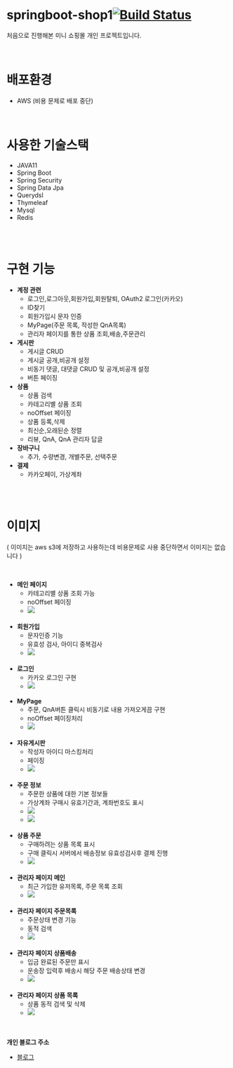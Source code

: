 # springboot-shop1[![Build Status](https://app.travis-ci.com/Willbbik/springboot-shop1.svg?token=1bwEC37snuxQCAFWRAxt&branch=master)](https://app.travis-ci.com/Willbbik/springboot-shop1)

<p>처음으로 진행해본 미니 쇼핑몰 개인 프로젝트입니다.</p>
<br/>

<h1>배포환경</h1>
<div>
    <ul>
        <li>AWS (비용 문제로 배포 중단)</li>
    </ul>
</div>
<br/>
<h1>사용한 기술스택</h1>
<div>
    <ul>
        <li>JAVA11</li>
        <li>Spring Boot</li>
        <li>Spring Security</li>
        <li>Spring Data Jpa</li>
        <li>Querydsl</li>
        <li>Thymeleaf</li>
        <li>Mysql</li>
        <li>Redis</li>
    </ul>
</div>
<br/>
<br/>
<h1>구현 기능</h1>
<div>
    <ul>
        <li>
            <strong>계정 관련</strong>
            <ul>
                <li>로그인,로그아웃,회원가입,회원탈퇴, OAuth2 로그인(카카오)</li>
                <li>ID찾기</li>
                <li>회원가입시 문자 인증</li>
                <li>MyPage(주문 목록, 작성한 QnA목록)</li>
                <li>관리자 페이지를 통한 상품 조회,배송,주문관리</li>
            </ul>
        </li>
        <li>
            <strong>게시판</strong>
            <ul>
                <li>게시글 CRUD</li>
                <li>게시글 공개,비공개 설정</li>
                <li>비동기 댓글, 대댓글 CRUD 및 공개,비공개 설정</li>
                <li>버튼 페이징</li>
            </ul>
        </li>
        <li>
            <strong>상품</strong>
            <ul>
                <li>상품 검색</li>
                <li>카테고리별 상품 조회</li>
                <li>noOffset 페이징</li>
                <li>상품 등록,삭제</li>
                <li>최신순,오래된순 정렬</li>
                <li>리뷰, QnA, QnA 관리자 답글</li>
            </ul>
        </li>
        <li>
            <strong>장바구니</strong>
            <ul>
                <li>추가, 수량변경, 개별주문, 선택주문</li>
            </ul>
        </li>
        <li>
            <strong>결제</strong>
            <ul>
                <li>카카오페이, 가상계좌</li>
            </ul>
        </li>
    </ul>
</div>
<br/>
<br/>
<h1>이미지</h1>
<p>( 이미지는 aws s3에 저장하고 사용하는데 비용문제로 사용 중단하면서 이미지는 없습니다 )</p>
<br/>
<div>
    <ul>
        <li>
            <strong>메인 페이지</strong>
            <ul>
                <li>카테고리별 상품 조회 가능</li>
                <li>noOffset 페이징</li>
                <li>
                    <img src="https://user-images.githubusercontent.com/89326946/150129402-868062cc-952d-4261-a3a9-a1ea6f9a4611.png">
                </li>
            </ul>
        </li>
        <br/>
        <li>
            <strong>회원가입</strong>
            <ul>
                <li>문자인증 기능</li>
                <li>유효성 검사, 아이디 중복검사</li>
                <li>
                    <img src="https://user-images.githubusercontent.com/89326946/150129225-9668ed2b-21ea-4f2d-87f5-d25ceeda701f.png ">
                </li>
            </ul>
        </li>
        <br/>
        <li>
            <strong>로그인</strong>
            <ul>
                <li>카카오 로그인 구현</li>
                <li>
                    <img src="https://user-images.githubusercontent.com/89326946/150129246-d77023e6-d76b-4950-af5b-b0f1523dd198.png">
                </li>
            </ul>
        </li>
        <br/>
        <li>
            <strong>MyPage</strong>
            <ul>
                <li>주문, QnA버튼 클릭시 비동기로 내용 가져오게끔 구현</li>
                <li>noOffset 페이징처리</li>
                <li>
                    <img src="https://user-images.githubusercontent.com/89326946/150129415-ed601095-fe4d-4548-8f83-b7b178f888bf.png">
                </li>
            </ul>
        </li>
        <br/>
        <li>
            <strong>자유게시판</strong>
            <ul>
                <li>작성자 아이디 마스킹처리</li>
                <li>페이징</li>
                <li>
                    <img src="https://user-images.githubusercontent.com/89326946/150129443-4f43da01-8ed8-450f-87b6-c6c994d6e3d4.png">
                </li>
            </ul>
        </li>
        <br/>
        <li>
            <strong>주문 정보</strong>
            <ul>
                <li>주문한 상품에 대한 기본 정보들</li>
                <li>가상계좌 구매시 유효기간과, 계좌번호도 표시</li>
                <li>
                    <img src="https://user-images.githubusercontent.com/89326946/150129429-b2760c68-eafb-44d6-bdd2-6d1e8a0ad765.png">
                </li>
                <li>
                    <img src="https://user-images.githubusercontent.com/89326946/150158308-deb2e458-4b20-465f-8330-83c022423d44.png">
                </li>
            </ul>
        </li>
        <br/>
        <li>
            <strong>상품 주문</strong>
            <ul>
                <li>구매하려는 상품 목록 표시</li>
                <li>구매 클릭시 서버에서 배송정보 유효성검사후 결제 진행</li>
                <li>
                    <img src="https://user-images.githubusercontent.com/89326946/150129455-b47a3d7c-f46b-4a46-b11c-859321ca96d8.png">
                </li>
            </ul>
        </li>
        <br/>
        <li>
            <strong>관리자 페이지 메인</strong>
            <ul>
                <li>최근 가입한 유저목록, 주문 목록 조회</li>
                <li>
                    <img src="https://user-images.githubusercontent.com/89326946/150129475-eaef4772-64d6-42bb-9f7f-9cd55950756b.png">
                </li>
            </ul>
        </li>
        <br/>
        <li>
            <strong>관리자 페이지 주문목록</strong>
            <ul>
                <li>주문상태 변경 기능</li>
                <li>동적 검색</li>
                <li>
                    <img src="https://user-images.githubusercontent.com/89326946/150129493-4f176fcb-e4a3-4b90-a39f-5d5a3a83a6d6.png">
                </li>
            </ul>
        </li>
        <br/>
        <li>
            <strong>관리자 페이지 상품배송</strong>
            <ul>
                <li>입금 완료된 주문만 표시</li>
                <li>운송장 입력후 배송시 해당 주문 배송상태 변경</li>
                <li>
                    <img src="https://user-images.githubusercontent.com/89326946/150158645-8d72a797-4af7-481a-b693-fb5a9e8288af.png">
                </li>
            </ul>
        </li>
        <br/>
        <li>
            <strong>관리자 페이지 상품 목록</strong>
            <ul>
                <li>상품 동적 검색 및 삭제</li>
                <li>
                    <img src="https://user-images.githubusercontent.com/89326946/150129486-ac9fd377-3744-4b43-8878-b37a6c580b72.png">
                </li>
            </ul>
        </li>
    </ul>
</div>
<br/>
<br/>
<div>
    <strong>개인 블로그 주소</strong>
    <ul>
        <li><a href="https://clear-clouds.tistory.com">블로그</a></li>
    </ul>
</div>

